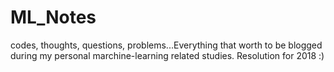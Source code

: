 # ML_Notes
codes, thoughts, questions, problems...Everything that worth to be blogged during my personal marchine-learning related studies. Resolution for 2018  :)
